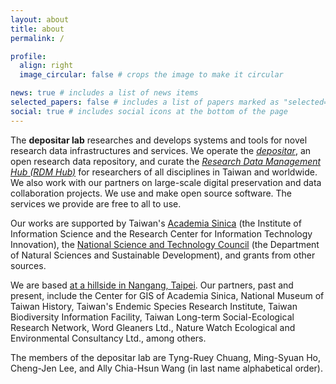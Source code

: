```yaml
---
layout: about
title: about
permalink: /

profile:
  align: right
  image_circular: false # crops the image to make it circular

news: true # includes a list of news items
selected_papers: false # includes a list of papers marked as "selected={true}"
social: true # includes social icons at the bottom of the page
---
```


The **depositar lab** researches and develops systems and tools for novel research data infrastructures and services. We operate the _[depositar](https://data.depositar.io/)_, an open research data repository, and curate the _[Research Data Management Hub (RDM Hub)](https://rdm.depositar.io/)_ for researchers of all disciplines in Taiwan and worldwide. We also work with our partners on large-scale digital preservation and data collaboration projects. We use and make open source software. The services we provide are free to all to use.

Our works are supported by Taiwan's [Academia Sinica](https://www.sinica.edu.tw/en) (the Institute of Information Science and the Research Center for Information Technology Innovation), the [National Science and Technology Council](https://www.nstc.gov.tw/?l=en) (the Department of Natural Sciences and Sustainable Development), and grants from other sources.

We are based [at a hillside in Nangang, Taipei](https://www.openstreetmap.org/way/127949217/). Our partners, past and present, include the Center for GIS of Academia Sinica, National Museum of Taiwan History, Taiwan's Endemic Species Research Institute, Taiwan Biodiversity Information Facility, Taiwan Long-term Social-Ecological Research Network, Word Gleaners Ltd., Nature Watch Ecological and Environmental Consultancy Ltd., among others.

The members of the depositar lab are Tyng-Ruey Chuang, Ming-Syuan Ho, Cheng-Jen Lee, and Ally Chia-Hsun Wang (in last name alphabetical order).
